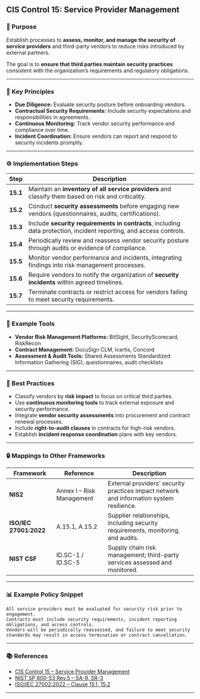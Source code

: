 ## CIS Control 15: Service Provider Management

### 🎯 Purpose

Establish processes to **assess, monitor, and manage the security of service providers** and third-party vendors to reduce risks introduced by external partners.

The goal is to **ensure that third parties maintain security practices** consistent with the organization’s requirements and regulatory obligations.

---

### 🧩 Key Principles

* **Due Diligence:** Evaluate security posture before onboarding vendors.
* **Contractual Security Requirements:** Include security expectations and responsibilities in agreements.
* **Continuous Monitoring:** Track vendor security performance and compliance over time.
* **Incident Coordination:** Ensure vendors can report and respond to security incidents promptly.

---

### ⚙️ Implementation Steps

| Step     | Description                                                                                                         |
| -------- | ------------------------------------------------------------------------------------------------------------------- |
| **15.1** | Maintain an **inventory of all service providers** and classify them based on risk and criticality.                 |
| **15.2** | Conduct **security assessments** before engaging new vendors (questionnaires, audits, certifications).              |
| **15.3** | Include **security requirements in contracts**, including data protection, incident reporting, and access controls. |
| **15.4** | Periodically review and reassess vendor security posture through audits or evidence of compliance.                  |
| **15.5** | Monitor vendor performance and incidents, integrating findings into risk management processes.                      |
| **15.6** | Require vendors to notify the organization of **security incidents** within agreed timelines.                       |
| **15.7** | Terminate contracts or restrict access for vendors failing to meet security requirements.                           |

---

### 🧰 Example Tools

* **Vendor Risk Management Platforms:** BitSight, SecurityScorecard, RiskRecon
* **Contract Management:** DocuSign CLM, Icertis, Concord
* **Assessment & Audit Tools:** Shared Assessments Standardized Information Gathering (SIG), questionnaires, audit checklists

---

### 🧠 Best Practices

* Classify vendors by **risk impact** to focus on critical third parties.
* Use **continuous monitoring tools** to track external exposure and security performance.
* Integrate **vendor security assessments** into procurement and contract renewal processes.
* Include **right-to-audit clauses** in contracts for high-risk vendors.
* Establish **incident response coordination** plans with key vendors.

---

### 🔒 Mappings to Other Frameworks

| Framework              | Reference                 | Description                                                                              |
| ---------------------- | ------------------------- | ---------------------------------------------------------------------------------------- |
| **NIS2**               | Annex I – Risk Management | External providers’ security practices impact network and information system resilience. |
| **ISO/IEC 27001:2022** | A.15.1, A.15.2            | Supplier relationships, including security requirements, monitoring, and audits.         |
| **NIST CSF**           | ID.SC-1 / ID.SC-5         | Supply chain risk management; third-party services assessed and monitored.               |

---

### 📊 Example Policy Snippet

```text
All service providers must be evaluated for security risk prior to engagement.  
Contracts must include security requirements, incident reporting obligations, and access controls.  
Vendors will be periodically reassessed, and failure to meet security standards may result in access termination or contract cancellation.
```

---

### 📚 References

* [CIS Control 15 – Service Provider Management](https://www.cisecurity.org/controls/service-provider-management)
* [NIST SP 800-53 Rev.5 – SA-9, SR-3](https://csrc.nist.gov/publications/detail/sp/800-53/rev-5/final)
* [ISO/IEC 27002:2022 – Clause 15.1, 15.2](https://www.iso.org/standard/75652.html)

---

